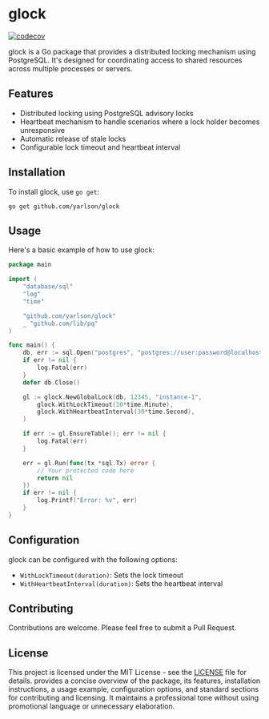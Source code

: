 # glock

[![codecov](https://codecov.io/github/yarlson/glock/graph/badge.svg?token=PqqkygGeks)](https://codecov.io/github/yarlson/glock)

glock is a Go package that provides a distributed locking mechanism using PostgreSQL. It's designed for coordinating access to shared resources across multiple processes or servers.

## Features

- Distributed locking using PostgreSQL advisory locks
- Heartbeat mechanism to handle scenarios where a lock holder becomes unresponsive
- Automatic release of stale locks
- Configurable lock timeout and heartbeat interval

## Installation

To install glock, use `go get`:

```
go get github.com/yarlson/glock
```

## Usage

Here's a basic example of how to use glock:

```go
package main

import (
    "database/sql"
    "log"
    "time"

    "github.com/yarlson/glock"
    _ "github.com/lib/pq"
)

func main() {
    db, err := sql.Open("postgres", "postgres://user:password@localhost/dbname")
    if err != nil {
        log.Fatal(err)
    }
    defer db.Close()

    gl := glock.NewGlobalLock(db, 12345, "instance-1",
        glock.WithLockTimeout(10*time.Minute),
        glock.WithHeartbeatInterval(30*time.Second),
    )

    if err := gl.EnsureTable(); err != nil {
        log.Fatal(err)
    }

    err = gl.Run(func(tx *sql.Tx) error {
        // Your protected code here
        return nil
    })
    if err != nil {
        log.Printf("Error: %v", err)
    }
}
```

## Configuration

glock can be configured with the following options:

- `WithLockTimeout(duration)`: Sets the lock timeout
- `WithHeartbeatInterval(duration)`: Sets the heartbeat interval

## Contributing

Contributions are welcome. Please feel free to submit a Pull Request.

## License

This project is licensed under the MIT License - see the [LICENSE](LICENSE) file for details.
provides a concise overview of the package, its features, installation instructions, a usage example, configuration options, and standard sections for contributing and licensing. It maintains a professional tone without using promotional language or unnecessary elaboration.